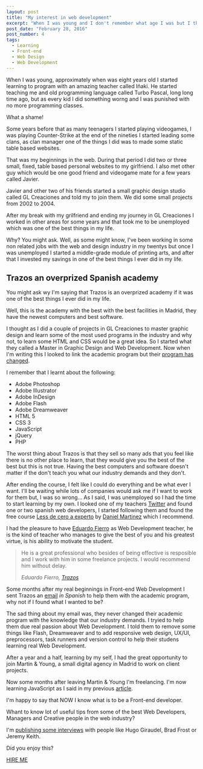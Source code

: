 ```yaml
---
layout: post
title: "My interest in web development"
excerpt: "When I was young and I don't remember what age I was but I think it was when he was eight I started learning to program with an amazing teacher called Iñaki"
post_date: "February 28, 2016"
post_number: 4
tags: 
  - Learning
  - Front-end
  - Web Design
  - Web Development
---
```

When I was young, approximately when was eight years old I started learning to program with an amazing teacher called Iñaki. He started teaching me and old programming language called Turbo Pascal, long long time ago, but as every kid I did something worng and I was punished with no more programming classes. 

What a shame!

Some years before that as many teenagers I started playing videogames, I was playing Counter-Strike at the end of the nineties I started leading some clans, as clan manager one of the things I did was to made some static table based websites.

That was my beginnings in the web. During that period I did two or three small, fixed, table based personal websites to my girlfriend. I also met other guy which would be one good friend and videogame mate for a few years called Javier.

Javier and other two of his friends started a small graphic design studio called GL Creaciones and told my to join them. We did some small projects from 2002 to 2004.

After my break with my grilfriend and ending my journey in GL Creaciones I worked in other areas for some years and that took me to be unemployed which was one of the best things in my life.

Why? You might ask. Well, as some might know, I've been working in some non related jobs with the web and design industry in my twentys but once I was unemployed I started a middle-grade module of printing arts, and after that I invested my savings in one of the best things I ever did in my life.

## Trazos an overprized Spanish academy

You might ask wy I'm saying that Trazos is an overprized academy if it was one of the best things I ever did in my life.

Well, this is the academy with the best with the best facilities in Madrid, they have the newest computers and best software.

I thought as I did a couple of projects in GL Creaciones to master graphic design and learn some of the most used programs in the industry and why not, to learn some HTML and CSS would be a great idea. So I started what they called a Master in Graphic Design and Web Development. Now when I'm writing this I looked to link the academic program but their [program has changed](http://www.trazos.net/cursos/curso-de-diseno-web/).

I remember that I learnt about the following:

- Adobe Photoshop
- Adobe Illustrator
- Adobe InDesign
- Adobe Flash
- Adobe Dreamweaver
- HTML 5
- CSS 3
- JavaScript
- jQuery
- PHP

The worst thing about Trazos is that they sell so many ads that you feel like there is no other place to learn, that they would give you the best of the best but this is not true. Having the best computers and software doesn't matter if the don't teach you what our industry demands and they don't.

After ending the course, I felt like I could do everything and be what ever I want. I'll be waiting while lots of companies would ask me if I want to work for them but, I was so wrong... As I said, I was unemployed so I had the time to start learning by my own. I looked one of my teachers [Twitter](https://twitter.com/eduardofierrogo) and found one or two spanish web developers, I started following them and found the free course [Less de cero a experto](https://www.udemy.com/less-de-cero-a-experto/) by [Daniel Martinez](https://twitter.com/Wakkos) which I recommend.

I had the pleasure to have [Eduardo Fierro](http://eduardofierro.pro/index.php) as Web Development teacher, he is the kind of teacher who manages to give the best of you and his greatest virtue, is his ability to motivate the student.

<div class="blockquote">
  <blockquote class="container">
    <p>He is a great professional who besides of being effective is resposible and I work with him in some freelance projects. I would recommend him without delay.</p>
    <cite>Eduardo Fierro, <a href="http://www.trazos.net" target="_blank">Trazos</a></cite>
  </blockquote>
</div>

Some months after my real beginnings in Front-end Web Development I sent Trazos an [email](/trazos-email) *in Spanish* to help them with the academic program, why not if I found what I wanted to be?

The sad thing about my email was, they never changed their academic program with the knowledge that our industry demands. I tryied to help them due real passion about Web Development. I told them to remove some things like Flash, Dreamweaver and to add responsive web design, UX/UI, preprocessors, task runners and version control to help their studens learning real Web Development.

After a year and a half, learning by my self, I had the great opportunity to join Martin & Young, a small digital agency in Madrid to work on client projects.

Now some months after leaving Martin & Young I'm freelancing. I'm now learning JavaScript as I said in my previous [article](/2016/02/18/my-next-step-learning-and-new-years-resolutions/).

I'm happy to say that NOW I know what is to be a Front-end developer.

Whant to know lot of useful tips from some of the best Web Developers, Managers and Creative people in the web industry?

I'm [publishing some interviews](/interviews) with people like Hugo Giraudel, Brad Frost or Jeremy Keith.

Did you enjoy this?

<p class="btn--hire">
    <a href="mailto:ignaciodenuevo@gmail.com">HIRE ME</a>
  </p>

